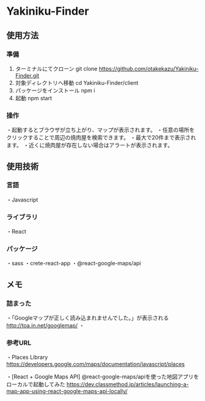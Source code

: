 # Yakiniku-Finder

## 使用方法
### 準備
1. ターミナルにてクローン
git clone https://github.com/otakekazu/Yakiniku-Finder.git
2. 対象ディレクトリへ移動
cd Yakiniku-Finder/client
3. パッケージをインストール
npm i
4. 起動
npm start

### 操作
・起動するとブラウザが立ち上がり、マップが表示されます。
・任意の場所をクリックすることで周辺の焼肉屋を検索できます。
・最大で20件まで表示されます。
・近くに焼肉屋が存在しない場合はアラートが表示されます。

## 使用技術
### 言語
・Javascript
### ライブラリ
・React
### パッケージ
・sass
・crete-react-app
・@react-google-maps/api


## メモ
### 詰まった
・「Googleマップが正しく読み込まれませんでした。」が表示される
http://toa.in.net/googlemap/
・

### 参考URL
・Places Library
https://developers.google.com/maps/documentation/javascript/places

・[React + Google Maps API] @react-google-maps/apiを使った地図アプリをローカルで起動してみた
https://dev.classmethod.jp/articles/launching-a-map-app-using-react-google-maps-api-locally/